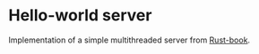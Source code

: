 # Hello-world server

Implementation of a simple multithreaded server from [Rust-book](https://doc.rust-lang.org/book/ch20-00-final-project-a-web-server.html).